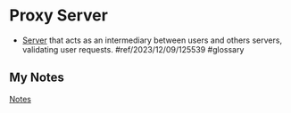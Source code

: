 # Proxy Server
- [Server](server.md) that acts as an intermediary between users and others servers, validating user requests. #ref/2023/12/09/125539 #glossary
## My Notes
[Notes](mynotes/proxy-server-notes.md)
